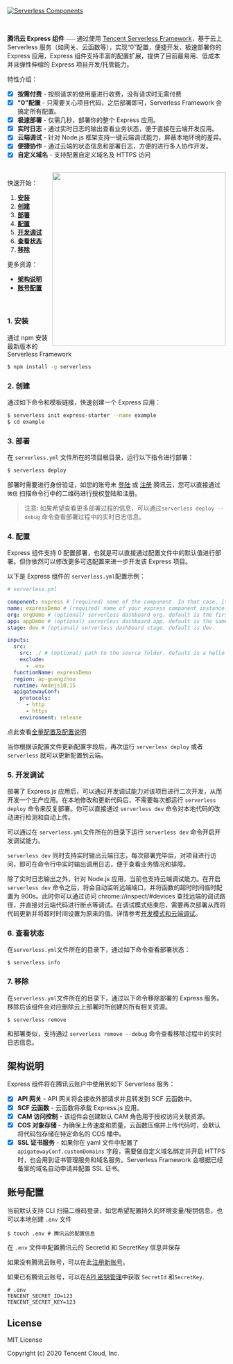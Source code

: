[![Serverless Components](https://img.serverlesscloud.cn/2020210/1581352135771-express.png)](http://serverless.com)

<br/>

**腾讯云 Express 组件** ⎯⎯⎯ 通过使用 [Tencent Serverless Framework](https://github.com/serverless/components/tree/cloud)，基于云上 Serverless 服务（如网关、云函数等），实现“0”配置，便捷开发，极速部署你的 Express 应用，Express 组件支持丰富的配置扩展，提供了目前最易用、低成本并且弹性伸缩的 Express 项目开发/托管能力。
<br/>

特性介绍：

- [x] **按需付费** - 按照请求的使用量进行收费，没有请求时无需付费
- [x] **"0"配置** - 只需要关心项目代码，之后部署即可，Serverless Framework 会搞定所有配置。
- [x] **极速部署** - 仅需几秒，部署你的整个 Express 应用。
- [x] **实时日志** - 通过实时日志的输出查看业务状态，便于直接在云端开发应用。
- [x] **云端调试** - 针对 Node.js 框架支持一键云端调试能力，屏蔽本地环境的差异。
- [x] **便捷协作** - 通过云端的状态信息和部署日志，方便的进行多人协作开发。
- [x] **自定义域名** - 支持配置自定义域名及 HTTPS 访问

<br/>

<img align="right" width="400" src="https://scf-dev-tools-1253665819.cos.ap-guangzhou.myqcloud.com/express_demo_light_sm_resize.gif" />

快速开始：

1. [**安装**](#1-安装)
2. [**创建**](#2-创建)
3. [**部署**](#3-部署)
4. [**配置**](#4-配置)
5. [**开发调试**](#5-开发调试)
6. [**查看状态**](#6-查看状态)
7. [**移除**](#7-移除)

更多资源：

- [**架构说明**](#架构说明)
- [**账号配置**](#账号配置)

&nbsp;

### 1. 安装

通过 npm 安装最新版本的 Serverless Framework

```bash
$ npm install -g serverless
```

### 2. 创建

通过如下命令和模板链接，快速创建一个 Express 应用：

```bash
$ serverless init express-starter --name example
$ cd example
```

### 3. 部署

在 `serverless.yml` 文件所在的项目根目录，运行以下指令进行部署：

```bash
$ serverless deploy
```

部署时需要进行身份验证，如您的账号未 [登陆](https://cloud.tencent.com/login) 或 [注册](https://cloud.tencent.com/register) 腾讯云，您可以直接通过 `微信` 扫描命令行中的二维码进行授权登陆和注册。

> 注意: 如果希望查看更多部署过程的信息，可以通过`serverless deploy --debug` 命令查看部署过程中的实时日志信息。

### 4. 配置

Express 组件支持 0 配置部署，也就是可以直接通过配置文件中的默认值进行部署。但你依然可以修改更多可选配置来进一步开发该 Express 项目。

以下是 Express 组件的 `serverless.yml`配置示例：

```yml
# serverless.yml

component: express # (required) name of the component. In that case, it's express.
name: expressDemo # (required) name of your express component instance.
org: orgDemo # (optional) serverless dashboard org. default is the first org you created during signup.
app: appDemo # (optional) serverless dashboard app. default is the same as the name property.
stage: dev # (optional) serverless dashboard stage. default is dev.

inputs:
  src:
    src: ./ # (optional) path to the source folder. default is a hello world app.
    exclude:
      - .env
  functionName: expressDemo
  region: ap-guangzhou
  runtime: Nodejs10.15
  apigatewayConf:
    protocols:
      - http
      - https
    environment: release
```

点此查看[全量配置及配置说明](https://github.com/serverless-components/tencent-express/tree/master/docs/configure.md)

当你根据该配置文件更新配置字段后，再次运行 `serverless deploy` 或者 `serverless` 就可以更新配置到云端。

### 5. 开发调试

部署了 Express.js 应用后，可以通过开发调试能力对该项目进行二次开发，从而开发一个生产应用。在本地修改和更新代码后，不需要每次都运行 `serverless deploy` 命令来反复部署。你可以直接通过 `serverless dev` 命令对本地代码的改动进行检测和自动上传。

可以通过在 `serverless.yml`文件所在的目录下运行 `serverless dev` 命令开启开发调试能力。

`serverless dev` 同时支持实时输出云端日志，每次部署完毕后，对项目进行访问，即可在命令行中实时输出调用日志，便于查看业务情况和排障。

除了实时日志输出之外，针对 Node.js 应用，当前也支持云端调试能力。在开启 `serverless dev` 命令之后，将会自动监听远端端口，并将函数的超时时间临时配置为 900s。此时你可以通过访问 chrome://inspect/#devices 查找远端的调试路径，并直接对云端代码进行断点等调试。在调试模式结束后，需要再次部署从而将代码更新并将超时时间设置为原来的值。详情参考[开发模式和云端调试](https://cloud.tencent.com/document/product/1154/43220)。

### 6. 查看状态

在`serverless.yml`文件所在的目录下，通过如下命令查看部署状态：

```
$ serverless info
```

### 7. 移除

在`serverless.yml`文件所在的目录下，通过以下命令移除部署的 Express 服务。移除后该组件会对应删除云上部署时所创建的所有相关资源。

```
$ serverless remove
```

和部署类似，支持通过 `serverless remove --debug` 命令查看移除过程中的实时日志信息。

## 架构说明

Express 组件将在腾讯云账户中使用到如下 Serverless 服务：

- [x] **API 网关** - API 网关将会接收外部请求并且转发到 SCF 云函数中。
- [x] **SCF 云函数** - 云函数将承载 Express.js 应用。
- [x] **CAM 访问控制** - 该组件会创建默认 CAM 角色用于授权访问关联资源。
- [x] **COS 对象存储** - 为确保上传速度和质量，云函数压缩并上传代码时，会默认将代码包存储在特定命名的 COS 桶中。
- [x] **SSL 证书服务** - 如果你在 yaml 文件中配置了 `apigatewayConf.customDomains` 字段，需要做自定义域名绑定并开启 HTTPS 时，也会用到证书管理服务和域名服务。Serverless Framework 会根据已经备案的域名自动申请并配置 SSL 证书。

## 账号配置

当前默认支持 CLI 扫描二维码登录，如您希望配置持久的环境变量/秘钥信息，也可以本地创建 `.env` 文件

```console
$ touch .env # 腾讯云的配置信息
```

在 `.env` 文件中配置腾讯云的 SecretId 和 SecretKey 信息并保存

如果没有腾讯云账号，可以在此[注册新账号](https://cloud.tencent.com/register)。

如果已有腾讯云账号，可以在[API 密钥管理](https://console.cloud.tencent.com/cam/capi)中获取 `SecretId` 和`SecretKey`.

```
# .env
TENCENT_SECRET_ID=123
TENCENT_SECRET_KEY=123
```

## License

MIT License

Copyright (c) 2020 Tencent Cloud, Inc.
